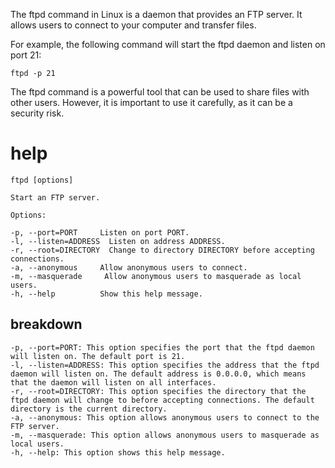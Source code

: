 The ftpd command in Linux is a daemon that provides an FTP server. It allows users to connect to your computer and transfer files.

For example, the following command will start the ftpd daemon and listen on port 21:

`ftpd -p 21`

The ftpd command is a powerful tool that can be used to share files with other users. However, it is important to use it carefully, as it can be a security risk.




# help 

```
ftpd [options]

Start an FTP server.

Options:

-p, --port=PORT     Listen on port PORT.
-l, --listen=ADDRESS  Listen on address ADDRESS.
-r, --root=DIRECTORY  Change to directory DIRECTORY before accepting connections.
-a, --anonymous     Allow anonymous users to connect.
-m, --masquerade     Allow anonymous users to masquerade as local users.
-h, --help          Show this help message.
```

## breakdown

```
-p, --port=PORT: This option specifies the port that the ftpd daemon will listen on. The default port is 21.
-l, --listen=ADDRESS: This option specifies the address that the ftpd daemon will listen on. The default address is 0.0.0.0, which means that the daemon will listen on all interfaces.
-r, --root=DIRECTORY: This option specifies the directory that the ftpd daemon will change to before accepting connections. The default directory is the current directory.
-a, --anonymous: This option allows anonymous users to connect to the FTP server.
-m, --masquerade: This option allows anonymous users to masquerade as local users.
-h, --help: This option shows this help message.
```
